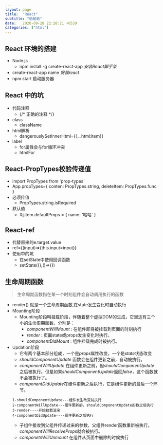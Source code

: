 ```yaml
---
layout: page
title:  "React"
subtitle: "蛤蛤蛤"
date:   2020-09-28 22:28:21 +0530
categories: ["html"]
---
```


## React 环境的搭建

-  Node.js
    - npm install -g create-react-app *安装React脚手架*
- create-react-app name *安装react*
- npm start 启动服务器

## React 中的坑

- 代码注释
    - {/* 正确的注释 */}
- class
    - className
- html解析
    - dangerouslySetInnerHtml={{__html:item}}
- label
    - for属性会与for循环冲突
    - htmlFor

## React-PropTypes校验传递值

- import PropTypes from 'prop-types'
- App.propTypes={
    conten: PropTypes.string,
    deleteItem: PropTypes.func
}
- 必须传值
    - PropTypes.string.isRequired
- 默认值
    - Xjjitem.defaultProps = {
        name: '哈哈'
    }

## React-ref
- 代替原来的e.target.value
- ref={(input)=>{this.input=input}}
- 使用中的坑
    - 在setState中使用回调函数
    - setState({},()=>{})

## 生命周期函数

> 生命周期函数指在某一个时刻组件会自动调用执行的函数

- render() 就是一个生命周期函数,在state发生变化时自动执行
- Mounting阶段
    - Mounting阶段叫挂载阶段，伴随着整个虚拟DOM的生成，它里边有三个小的生命周期函数，分别是：
        - *componentWillMount* : 在组件即将被挂载到页面的时刻执行
        - *render* : 页面state或props发生变化时执行。
        - *componentDidMount* : 组件挂载完成时被执行。
- Updation阶段
    - 它有两个基本部分组成，一个是*props*属性改变，一个是*state*状态改变
    - *shouldComponentUpdate* 函数会在组件更新之前，自动被执行。
    - *componentWillUpdate* 在组件更新之前，但*shouldComponenUpdate*之后被执行。但是如果*shouldComponentUpdate*返回*false*，这个函数就不会被执行了。
    - *componentDidUpdate*在组件更新之后执行，它是组件更新的最后一个环节。
    ```
    1-shouldComponentUpdate---组件发生改变前执行
    2-componentWillUpdate---组件更新前，shouldComponentUpdate函数之后执行
    3-render----开始挂载渲染
    4-componentDidUpdate----组件更新之后执行
    ```
    - 子组件接收到父组件传递过来的参数，父组件render函数重新被执行，*componentWillReceiveProps*就会被执行。
    - *componetnWillUnmount* 在组件从页面中删除的时候执行